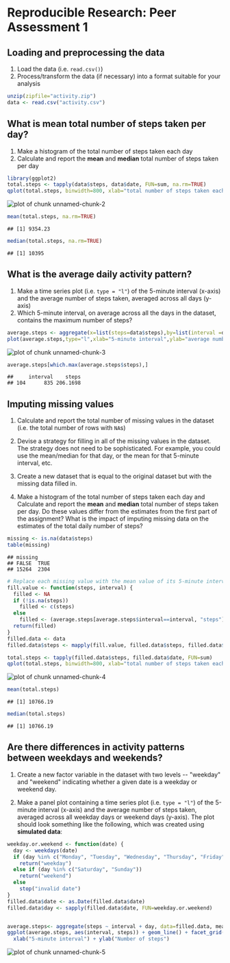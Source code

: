 # Reproducible Research: Peer Assessment 1


## Loading and preprocessing the data

1. Load the data (i.e. `read.csv()`)
2. Process/transform the data (if necessary) into a format suitable for your analysis

```r
unzip(zipfile="activity.zip")
data <- read.csv("activity.csv")
```


## What is mean total number of steps taken per day?

1. Make a histogram of the total number of steps taken each day
2. Calculate and report the **mean** and **median** total number of steps taken per day

```r
library(ggplot2)
total.steps <- tapply(data$steps, data$date, FUN=sum, na.rm=TRUE)
qplot(total.steps, binwidth=800, xlab="total number of steps taken each day",ylab = "Frequency using binwith 800")
```

![plot of chunk unnamed-chunk-2](figure/unnamed-chunk-2-1.png)

```r
mean(total.steps, na.rm=TRUE)
```

```
## [1] 9354.23
```

```r
median(total.steps, na.rm=TRUE)
```

```
## [1] 10395
```

## What is the average daily activity pattern?

1. Make a time series plot (i.e. `type = "l"`) of the 5-minute interval (x-axis) and the average number of steps taken, averaged across all days (y-axis)
2. Which 5-minute interval, on average across all the days in the dataset, contains the maximum number of steps?

```r
average.steps <- aggregate(x=list(steps=data$steps),by=list(interval =data$interval),mean, na.rm=TRUE)
plot(average.steps,type="l",xlab="5-minute interval",ylab="average number of steps taken")
```

![plot of chunk unnamed-chunk-3](figure/unnamed-chunk-3-1.png)

```r
average.steps[which.max(average.steps$steps),]
```

```
##     interval    steps
## 104      835 206.1698
```

## Imputing missing values

1. Calculate and report the total number of missing values in the dataset (i.e. the total number of rows with `NA`s)

2. Devise a strategy for filling in all of the missing values in the dataset. The strategy does not need to be sophisticated. For example, you could use the mean/median for that day, or the mean for that 5-minute interval, etc.

3. Create a new dataset that is equal to the original dataset but with the missing data filled in.

4. Make a histogram of the total number of steps taken each day and Calculate and report the **mean** and **median** total number of steps taken per day. Do these values differ from the estimates from the first part of the assignment? What is the impact of imputing missing data on the estimates of the total daily number of steps?


```r
missing <- is.na(data$steps)
table(missing)
```

```
## missing
## FALSE  TRUE 
## 15264  2304
```

```r
# Replace each missing value with the mean value of its 5-minute interval
fill.value <- function(steps, interval) {
  filled <- NA
  if (!is.na(steps))
    filled <- c(steps)
  else
    filled <- (average.steps[average.steps$interval==interval, "steps"])
  return(filled)
}
filled.data <- data
filled.data$steps <- mapply(fill.value, filled.data$steps, filled.data$interval)

total.steps <- tapply(filled.data$steps, filled.data$date, FUN=sum)
qplot(total.steps, binwidth=800, xlab="total number of steps taken each day")
```

![plot of chunk unnamed-chunk-4](figure/unnamed-chunk-4-1.png)

```r
mean(total.steps)
```

```
## [1] 10766.19
```

```r
median(total.steps)
```

```
## [1] 10766.19
```

## Are there differences in activity patterns between weekdays and weekends?

1. Create a new factor variable in the dataset with two levels -- "weekday" and "weekend" indicating whether a given date is a weekday or weekend day.

2. Make a panel plot containing a time series plot (i.e. `type = "l"`) of the 5-minute interval (x-axis) and the average number of steps taken, averaged across all weekday days or weekend days (y-axis). The plot should look something like the following, which was created using **simulated data**:


```r
weekday.or.weekend <- function(date) {
  day <- weekdays(date)
  if (day %in% c("Monday", "Tuesday", "Wednesday", "Thursday", "Friday"))
    return("weekday")
  else if (day %in% c("Saturday", "Sunday"))
    return("weekend")
  else
    stop("invalid date")
}
filled.data$date <- as.Date(filled.data$date)
filled.data$day <- sapply(filled.data$date, FUN=weekday.or.weekend)


average.steps<- aggregate(steps ~ interval + day, data=filled.data, mean)
ggplot(average.steps, aes(interval, steps)) + geom_line() + facet_grid(day ~ .) +
  xlab("5-minute interval") + ylab("Number of steps")
```

![plot of chunk unnamed-chunk-5](figure/unnamed-chunk-5-1.png)
